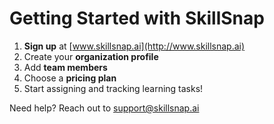 # Getting Started with SkillSnap

1. **Sign up** at [www.skillsnap.ai](http://www.skillsnap.ai)
2. Create your **organization profile**
3. Add **team members**
4. Choose a **pricing plan**
5. Start assigning and tracking learning tasks!

Need help? Reach out to support@skillsnap.ai